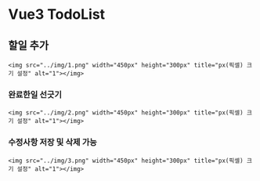 # Vue3 TodoList

## 할일 추가
```
<img src="../img/1.png" width="450px" height="300px" title="px(픽셀) 크기 설정" alt="1"></img>

```

### 완료한일 선긋기
```
<img src="../img/2.png" width="450px" height="300px" title="px(픽셀) 크기 설정" alt="1"></img>
```

### 수정사항 저장 및 삭제 가능
```
<img src="../img/3.png" width="450px" height="300px" title="px(픽셀) 크기 설정" alt="1"></img>
```

